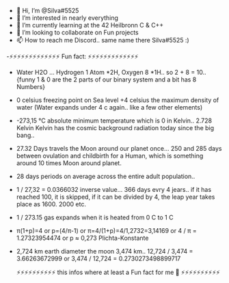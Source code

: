 - 👋 Hi, I’m @Silva#5525
- 👀 I’m interested in nearly everything
- 🌱 I’m currently learning at the 42 Heilbronn C & C++
- 💞️ I’m looking to collaborate on Fun projects
- 📫 How to reach me  Discord.. same name there Silva#5525 :)
  
-⚡⚡⚡⚡⚡⚡⚡⚡⚡⚡⚡⚡⚡                 Fun fact:                    ⚡⚡⚡⚡⚡⚡⚡⚡⚡⚡⚡⚡⚡
- Water H2O ... Hydrogen 1 Atom *2H, Oxygen 8 *1H.. so 2 + 8 = 10.. {funny 1 & 0 are the 2 parts of our binary system and a bit has 8 Numbers}
- 0 celsius freezing point on Sea level +4 celsius the maximum density of water (Water expands under 4 c again.. like a few other elements)
- -273,15 °C absolute minimum temperature which is 0 in Kelvin.. 2.728 Kelvin Kelvin has the cosmic background radiation today since the big bang..
- 27.32 Days travels the Moon around our planet once... 250 and 285 days between ovulation and childbirth for a Human, which is something around 10 times Moon around planet.
- 28 days periods on average across the entire adult population..
- 1 / 27,32 = 0.0366032 inverse value... 366 days evry 4 jears.. if it has reached 100, it is skipped, if it can be divided by 4, the leap year takes place as 1600. 2000 etc.
- 1 / 273.15 gas expands when it is heated from 0 C to 1 C
- π(1+p)=4  or  p=(4/π-1)  or  π=4/(1+p)=4/1,2732=3,14169 or 4 / π = 1.27323954474 or p ≈ 0,273 Plichta-Konstante
- 2,724 km earth diameter the moon 3,474 km.. 12,724 / 3,474 = 3.66263672999 or 3,474 / 12,724 = 0.2730273498899717
  
  ⚡⚡⚡⚡⚡⚡⚡⚡⚡⚡ this infos where at least a Fun fact for me 🤯 ⚡⚡⚡⚡⚡⚡⚡⚡⚡⚡
<!---
Silva5525/Silva5525 is a ✨ special ✨ repository because its `README.md` (this file) appears on your GitHub profile.
You can click the Preview link to take a look at your changes.
--->
